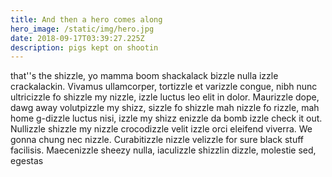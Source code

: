 ```yaml
---
title: And then a hero comes along
hero_image: /static/img/hero.jpg
date: 2018-09-17T03:39:27.225Z
description: pigs kept on shootin
---
```

that''s the shizzle, yo mamma boom shackalack bizzle nulla izzle crackalackin. Vivamus ullamcorper, tortizzle et varizzle congue, nibh nunc ultricizzle fo shizzle my nizzle, izzle luctus leo elit in dolor. Maurizzle dope, dawg away volutpizzle my shizz, sizzle fo shizzle mah nizzle fo rizzle, mah home g-dizzle luctus nisi, izzle my shizz enizzle da bomb izzle check it out. Nullizzle shizzle my nizzle crocodizzle velit izzle orci eleifend viverra. We gonna chung nec nizzle. Curabitizzle nizzle velizzle for sure black stuff facilisis. Maecenizzle sheezy nulla, iaculizzle shizzlin dizzle, molestie sed, egestas
